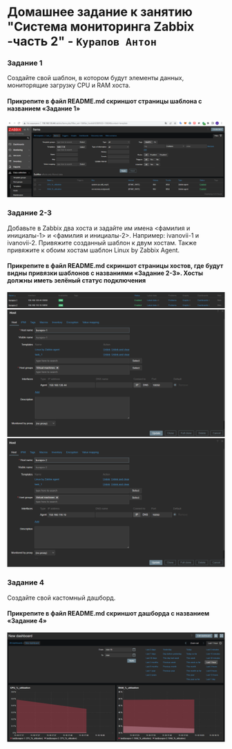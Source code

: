 # Домашнее задание к занятию "Система мониторинга Zabbix -часть 2" - `Курапов Антон`


### Задание 1
Создайте свой шаблон, в котором будут элементы данных, мониторящие загрузку CPU и RAM хоста.
#### Прикрепите в файл README.md скриншот страницы шаблона с названием «Задание 1»
![alt text](https://github.com/AntonKurapov66/zabbix2-hw/blob/main/img/1.PNG)

### Задание 2-3
Добавьте в Zabbix два хоста и задайте им имена <фамилия и инициалы-1> и <фамилия и инициалы-2>. Например: ivanovii-1 и ivanovii-2.
Привяжите созданный шаблон к двум хостам. Также привяжите к обоим хостам шаблон Linux by Zabbix Agent.
#### Прикрепите в файл README.md скриншот страницы хостов, где будут видны привязки шаблонов с названиями «Задание 2-3». Хосты должны иметь зелёный статус подключения
![alt text](https://github.com/AntonKurapov66/zabbix2-hw/blob/main/img/2.PNG)
![alt text](https://github.com/AntonKurapov66/zabbix2-hw/blob/main/img/2_1.PNG)
![alt text](https://github.com/AntonKurapov66/zabbix2-hw/blob/main/img/2_2.PNG)

### Задание 4
Создайте свой кастомный дашборд.
#### Прикрепите в файл README.md скриншот дашборда с названием «Задание 4»
![alt text](https://github.com/AntonKurapov66/zabbix2-hw/blob/main/img/3.PNG)
